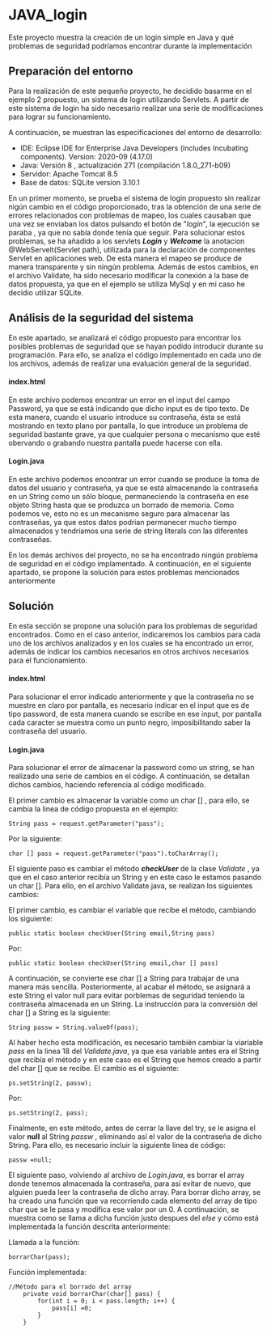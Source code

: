 # JAVA_login
Este proyecto muestra la creación de un login simple en Java y qué problemas de seguridad podríamos encontrar durante la implementación


## Preparación del entorno

Para la realización de este pequeño proyecto, he decidido basarme en el ejemplo 2 propuesto, un sistema de login utilizando Servlets. A partir de este sistema de login ha sido necesario realizar una serie de modificaciones para lograr su funcionamiento.

A continuación, se muestran las especificaciones del entorno de desarrollo:
- IDE: Eclipse IDE for Enterprise Java Developers (includes Incubating components). Version: 2020-09 (4.17.0)
- Java: Versión 8 , actualización 271 (compilación 1.8.0_271-b09)
- Servidor: Apache Tomcat 8.5
- Base de datos: SQLite version 3.10.1

En un primer momento, se prueba el sistema de login propuesto sin realizar nigún cambio en el código proporcionado, tras la obtención de una serie de errores relacionados con problemas de mapeo, los cuales causaban que una vez se enviaban los datos pulsando el botón de "_login_", la ejecución se paraba , ya que no sabía donde tenía que seguir. Para solucionar estos problemas, se ha añadido a los servlets **_Login_** y **_Welcome_** la anotacion @WebServelt(Servlet path), utilizada para la declaración de componentes Servlet en aplicaciones web. De esta manera el mapeo se produce de manera transparente y sin ningún problema. Además de estos cambios, en el archivo Validate, ha sido necesario modificar la conexión a la base de datos propuesta, ya que en el ejemplo se utiliza MySql y en mi caso he decidio utilizar SQLite.


## Análisis de la seguridad del sistema

En este apartado, se analizará el código propuesto para encontrar los posibles problemas de seguridad que se hayan podido introducir durante su programación. Para ello, se analiza el código implementado en cada uno de los archivos, además de realizar una evaluación general de la seguridad.

#### index.html
En este archivo podemos encontrar un error en el input del campo Password, ya que se está indicando que dicho input es de tipo texto. De esta manera, cuando el usuario introduce su contraseña, ésta se está mostrando en texto plano por pantalla, lo que introduce un problema de seguridad bastante grave, ya que cualquier persona o mecanismo que esté obervando o grabando nuestra pantalla puede hacerse con ella.

#### Login.java
En este archivo podemos encontrar un error cuando se produce la toma de datos del usuario y contraseña, ya que se está almacenando la contraseña en un String como un sólo bloque, permaneciendo la contraseña en ese objeto String hasta que se produzca un borrado de memoria. Como podemos ve, esto no es un mecanismo seguro para almacenar las contraseñas, ya que estos datos podrian permanecer mucho tiempo almacenados y tendríamos una serie de string literals con las diferentes contraseñas.

En los demás archivos del proyecto, no se ha encontrado ningún problema de seguridad en el código implamentado. A continuación, en el siguiente apartado, se propone la solución para estos problemas mencionados anteriormente

## Solución

En esta sección se propone una solución para los problemas de seguridad encontrados. Como en el caso anterior, indicaremos los cambios para cada uno de los archivos analizados y en los cuales se ha encontrado un error, además de indicar los cambios necesarios en otros archivos necesarios para el funcionamiento.

#### index.html
Para solucionar el error indicado anteriormente y que la contraseña no se muestre en claro por pantalla, es necesario indicar en el input que es de tipo password, de esta manera cuando se escribe en ese input, por pantalla cada caracter se muestra como un punto negro, imposibilitando saber la contraseña del usuario.

#### Login.java
Para solucionar el error de almacenar la password como un string, se han realizado una serie de cambios en el código. A continuación, se detallan dichos cambios, haciendo referencia al código modificado.

El primer cambio es almacenar la variable como un char [] , para ello, se cambia la linea de código propuesta en el ejemplo:
```
String pass = request.getParameter("pass");
```
Por la siguiente:
```
char [] pass = request.getParameter("pass").toCharArray();
```

El siguiente paso es cambiar el método _**checkUser**_ de la clase _Validate_ , ya que en el caso anterior recibía un String y en este caso le estamos pasando un char []. Para ello, en el archivo Validate.java, se realizan los siguientes cambios:

El primer cambio, es cambiar el variable que recibe el método, cambiando los siguiente:

```
public static boolean checkUser(String email,String pass)
```

Por:
```
public static boolean checkUser(String email,char [] pass)
```

A continuación, se convierte ese char [] a String para trabajar de una manera más sencilla. Posteriormente, al acabar el método, se asignará a este String el valor null para evitar porblemas de seguridad teniendo la contraseña almacenada en un String. La instrucción para la conversión del char [] a String es la siguiente:

```
String passw = String.valueOf(pass);
```
Al haber hecho esta modificación, es necesario también cambiar la viariable _pass_ en la linea 18 del _Validate.java_, ya que esa variable antes era el String que recibía el método y en este caso es el String que hemos creado a partir del char [] que se recibe. El cambio es el siguiente:

```
ps.setString(2, passw);
```
Por:
```
ps.setString(2, pass);
```

Finalmente, en este método, antes de cerrar la llave del try, se le asigna el valor **null** al String _passw_ , eliminando así el valor de la contraseña de dicho String. Para ello, es necesario incluir la siguiente linea de código:

```
passw =null;
```
El siguiente paso, volviendo al archivo de _Login.java_, es borrar el array donde tenemos almacenada la contraseña, para así evitar de nuevo, que alguien pueda leer la contraseña de dicho array. Para borrar dicho array, se ha creado una función que va recorriendo cada elemento del array de tipo char que se le pasa y modifica ese valor por un 0. A continuación, se muestra como se llama a dicha función justo despues del _else_ y cómo está implementada la función descrita anteriormente:

Llamada a la función:
```
borrarChar(pass);
```

Función implementada:
```
//Método para el borrado del array
	private void borrarChar(char[] pass) {
		for(int i = 0; i < pass.length; i++) {
			pass[i] =0;
		}
	}
```







